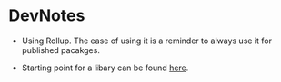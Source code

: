 # DevNotes

- Using Rollup. The ease of using it is a reminder to always use it for
  published pacakges.

- Starting point for a libary can be found [here](https://github.com/rollup/rollup-starter-lib).
